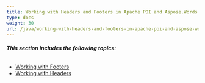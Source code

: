 ```yaml
---
title: Working with Headers and Footers in Apache POI and Aspose.Words
type: docs
weight: 30
url: /java/working-with-headers-and-footers-in-apache-poi-and-aspose-words/
---
```


###### **This section includes the following topics:**
- [Working with Footers](/words/java/working-with-footers-html/)
- [Working with Headers](/words/java/working-with-headers-html/)
